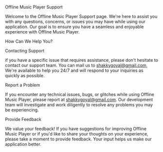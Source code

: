 Offline Music Player Support

Welcome to the Offline Music Player Support page. We're here to assist you with any questions, concerns, or issues you may have while using our application. Our goal is to ensure you have a seamless and enjoyable experience with Offline Music Player.

How Can We Help You?

Contacting Support

if you have a specific issue that requires assistance, please don't hesitate to contact our support team. You can mail us to shakkygoyal@gmail.com, We're available to help you 24/7 and will respond to your inquiries as quickly as possible.

Report a Problem

If you encounter any technical issues, bugs, or glitches while using Offline Music Player, please report at shakkygoyal@gmail.com. Our development team will investigate and work diligently to resolve any problems you may be experiencing.

Provide Feedback

We value your feedback! If you have suggestions for improving Offline Music Player or if you'd like to share your thoughts on your experience, please take a moment to provide feedback. Your input helps us make our application better.
